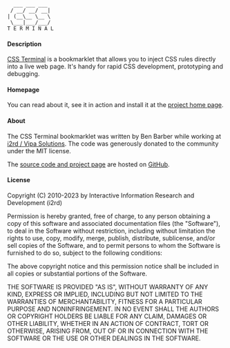       ___ ___ ___ 
     / __/ __/ __|
    | (__\__ \__ \
     \___|___/___/
    T E R M I N A L

#### Description

[CSS Terminal][projecthome] is a bookmarklet that allows you to inject CSS rules directly
into a live web page. It's handy for rapid CSS development, prototyping and debugging.

#### Homepage

You can read about it, see it in action and install it at the 
[project home page][projecthome].

#### About

The CSS Terminal bookmarklet was written by Ben Barber while working at
[i2rd / Vipa Solutions][vipa]. The code was generously donated to the 
community under the MIT license.

The [source code and project page][projectsource] are hosted on [GitHub][github]. 

[projecthome]: https://barberboy.github.io/css-terminal/
[vipa]: http://www.vipasolutions.com
[github]: http://github.com
[projectsource]: https://github.com/barberboy/css-terminal

#### License

Copyright (C) 2010-2023 by Interactive Information Research and Development
(i2rd)

Permission is hereby granted, free of charge, to any person obtaining a copy
of this software and associated documentation files (the "Software"), to deal
in the Software without restriction, including without limitation the rights
to use, copy, modify, merge, publish, distribute, sublicense, and/or sell
copies of the Software, and to permit persons to whom the Software is
furnished to do so, subject to the following conditions:

The above copyright notice and this permission notice shall be included in
all copies or substantial portions of the Software.

THE SOFTWARE IS PROVIDED "AS IS", WITHOUT WARRANTY OF ANY KIND, EXPRESS OR
IMPLIED, INCLUDING BUT NOT LIMITED TO THE WARRANTIES OF MERCHANTABILITY,
FITNESS FOR A PARTICULAR PURPOSE AND NONINFRINGEMENT. IN NO EVENT SHALL THE
AUTHORS OR COPYRIGHT HOLDERS BE LIABLE FOR ANY CLAIM, DAMAGES OR OTHER
LIABILITY, WHETHER IN AN ACTION OF CONTRACT, TORT OR OTHERWISE, ARISING FROM,
OUT OF OR IN CONNECTION WITH THE SOFTWARE OR THE USE OR OTHER DEALINGS IN
THE SOFTWARE.
